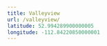 ```yaml
---
title: Valleyview
url: /valleyview/
latitude: 52.994289900000005
longitude: -112.84220850000001
---
```


